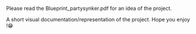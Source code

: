 Please read the Blueprint_partysynker.pdf for an idea of the project.

A short visual documentation/representation of the project. Hope you enjoy !😁
